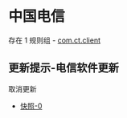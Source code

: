# 中国电信

存在 1 规则组 - [com.ct.client](/src/apps/com.ct.client.ts)

## 更新提示-电信软件更新

取消更新

- [快照-0](https://i.gkd.li/i/22895467)

